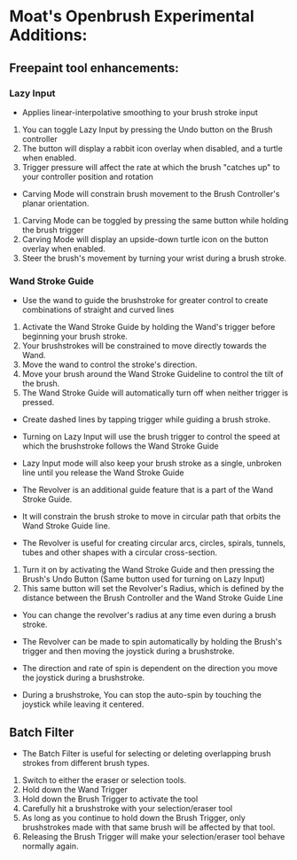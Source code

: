 # Moat's Openbrush Experimental Additions:

## Freepaint tool enhancements:

### Lazy Input
* Applies linear-interpolative smoothing to your brush stroke input

1. You can toggle Lazy Input by pressing the Undo button on the Brush controller
1. The button will display a rabbit icon overlay when disabled, and a turtle when enabled.
1. Trigger pressure will affect the rate at which the brush "catches up" to your controller position and rotation

* Carving Mode will constrain brush movement to the Brush Controller's planar orientation.

1. Carving Mode can be toggled by pressing the same button while holding the brush trigger
1. Carving Mode will display an upside-down turtle icon on the button overlay when enabled.
1. Steer the brush's movement by turning your wrist during a brush stroke.

### Wand Stroke Guide
* Use the wand to guide the brushstroke for greater control to create combinations of straight and curved lines

1. Activate the Wand Stroke Guide by holding the Wand's trigger before beginning your brush stroke.
1. Your brushstrokes will be constrained to move directly towards the Wand.
1. Move the wand to control the stroke's direction.
1. Move your brush around the Wand Stroke Guideline to control the tilt of the brush.
1. The Wand Stroke Guide will automatically turn off when neither trigger is pressed.

* Create dashed lines by tapping trigger while guiding a brush stroke.
* Turning on Lazy Input will use the brush trigger to control the speed at which the brushstroke follows the Wand Stroke Guide
* Lazy Input mode will also keep your brush stroke as a single, unbroken line until you release the Wand Stroke Guide

* The Revolver is an additional guide feature that is a part of the Wand Stroke Guide.
* It will constrain the brush stroke to move in circular path that orbits the Wand Stroke Guide line.
* The Revolver is useful for creating circular arcs, circles, spirals, tunnels, tubes and other shapes with a circular cross-section.

1. Turn it on by activating the Wand Stroke Guide and then pressing the Brush's Undo Button (Same button used for turning on Lazy Input)
1. This same button will set the Revolver's Radius, which is defined by the distance between the Brush Controller and the Wand Stroke Guide Line

* You can change the revolver's radius at any time even during a brush stroke. 

* The Revolver can be made to spin automatically by holding the Brush's trigger and then moving the joystick during a brushstroke.
* The direction and rate of spin is dependent on the direction you move the joystick during a brushstroke.
* During a brushstroke, You can stop the auto-spin by touching the joystick while leaving it centered.

## Batch Filter

* The Batch Filter is useful for selecting or deleting overlapping brush strokes from different brush types.

1. Switch to either the eraser or selection tools.
1. Hold down the Wand Trigger
1. Hold down the Brush Trigger to activate the tool
1. Carefully hit a brushstroke with your selection/eraser tool
1. As long as you continue to hold down the Brush Trigger, only brushstrokes made with that same brush will be affected by that tool.
1. Releasing the Brush Trigger will make your selection/eraser tool behave normally again.